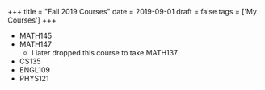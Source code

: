 +++
title = "Fall 2019 Courses"
date = 2019-09-01
draft = false
tags = ['My Courses']
+++

- MATH145
- MATH147
	- I later dropped this course to take MATH137
- CS135
- ENGL109
- PHYS121